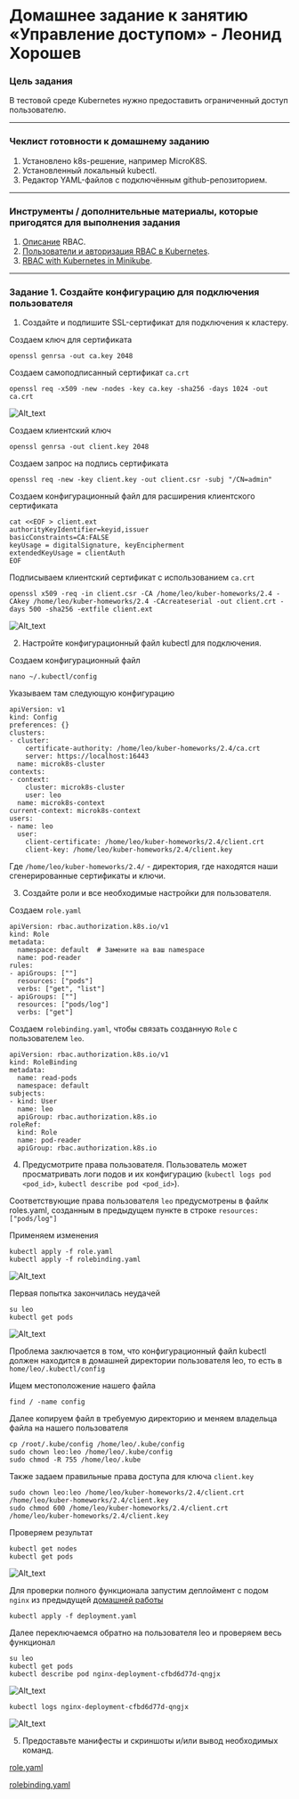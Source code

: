 # Домашнее задание к занятию «Управление доступом» - Леонид Хорошев

### Цель задания

В тестовой среде Kubernetes нужно предоставить ограниченный доступ пользователю.

------

### Чеклист готовности к домашнему заданию

1. Установлено k8s-решение, например MicroK8S.
2. Установленный локальный kubectl.
3. Редактор YAML-файлов с подключённым github-репозиторием.

------

### Инструменты / дополнительные материалы, которые пригодятся для выполнения задания

1. [Описание](https://kubernetes.io/docs/reference/access-authn-authz/rbac/) RBAC.
2. [Пользователи и авторизация RBAC в Kubernetes](https://habr.com/ru/company/flant/blog/470503/).
3. [RBAC with Kubernetes in Minikube](https://medium.com/@HoussemDellai/rbac-with-kubernetes-in-minikube-4deed658ea7b).

------

### Задание 1. Создайте конфигурацию для подключения пользователя

1. Создайте и подпишите SSL-сертификат для подключения к кластеру.

Создаем ключ для сертификата
```
openssl genrsa -out ca.key 2048
```
Создаем самоподписанный сертификат `ca.crt`
```
openssl req -x509 -new -nodes -key ca.key -sha256 -days 1024 -out ca.crt
```

![Alt_text](https://github.com/LeonidKhoroshev/kuber-homeworks/blob/main/2.4/screenshots/k8s1.png)

Создаем клиентский ключ
```
openssl genrsa -out client.key 2048
```

Создаем запрос на подпись сертификата
```
openssl req -new -key client.key -out client.csr -subj "/CN=admin"
```

Создаем конфигурационный файл для расширения клиентского сертификата
```
cat <<EOF > client.ext
authorityKeyIdentifier=keyid,issuer
basicConstraints=CA:FALSE
keyUsage = digitalSignature, keyEncipherment
extendedKeyUsage = clientAuth
EOF
```

Подписываем клиентский сертификат с использованием `ca.crt`
```
openssl x509 -req -in client.csr -CA /home/leo/kuber-homeworks/2.4 -CAkey /home/leo/kuber-homeworks/2.4 -CAcreateserial -out client.crt -days 500 -sha256 -extfile client.ext
```

![Alt_text](https://github.com/LeonidKhoroshev/kuber-homeworks/blob/main/2.4/screenshots/k8s2.png)

2. Настройте конфигурационный файл kubectl для подключения.

Создаем конфигурационный файл
```
nano ~/.kubectl/config
```
Указываем там следующую конфигурацию
```
apiVersion: v1
kind: Config
preferences: {}
clusters:
- cluster:
    certificate-authority: /home/leo/kuber-homeworks/2.4/ca.crt
    server: https://localhost:16443
  name: microk8s-cluster
contexts:
- context:
    cluster: microk8s-cluster
    user: leo
  name: microk8s-context
current-context: microk8s-context
users:
- name: leo
  user:
    client-certificate: /home/leo/kuber-homeworks/2.4/client.crt
    client-key: /home/leo/kuber-homeworks/2.4/client.key
```
Где `/home/leo/kuber-homeworks/2.4/` - директория, где находятся наши сгенерированные сертификаты и ключи.

3. Создайте роли и все необходимые настройки для пользователя.

Создаем `role.yaml`
```
apiVersion: rbac.authorization.k8s.io/v1
kind: Role
metadata:
  namespace: default  # Замените на ваш namespace
  name: pod-reader
rules:
- apiGroups: [""]
  resources: ["pods"]
  verbs: ["get", "list"]
- apiGroups: [""]
  resources: ["pods/log"]
  verbs: ["get"]
```

Создаем `rolebinding.yaml`, чтобы связать созданную `Role` с пользователем `leo`.
```
apiVersion: rbac.authorization.k8s.io/v1
kind: RoleBinding
metadata:
  name: read-pods
  namespace: default
subjects:
- kind: User
  name: leo 
  apiGroup: rbac.authorization.k8s.io
roleRef:
  kind: Role
  name: pod-reader
  apiGroup: rbac.authorization.k8s.io
```

4. Предусмотрите права пользователя. Пользователь может просматривать логи подов и их конфигурацию (`kubectl logs pod <pod_id>`, `kubectl describe pod <pod_id>`).

Соответствующие права пользователя `leo` предусмотрены в файлк roles.yaml, созданным в предыдущем пункте в строке  `resources: ["pods/log"]`

Применяем изменения
```
kubectl apply -f role.yaml
kubectl apply -f rolebinding.yaml
```

![Alt_text](https://github.com/LeonidKhoroshev/kuber-homeworks/blob/main/2.4/screenshots/k8s3.png)

Первая попытка закончилась неудачей
```
su leo
kubectl get pods
```

![Alt_text](https://github.com/LeonidKhoroshev/kuber-homeworks/blob/main/2.4/screenshots/k8s4.png)

Проблема заключается в том, что конфигурационный файл kubectl должен находится в домашней директории пользователя leo, то есть в `home/leo/.kubectl/config`

Ищем местоположение нашего файла
```
find / -name config
```
Далее копируем файл в требуемую директорию и меняем владельца файла на нашего пользователя
```
cp /root/.kube/config /home/leo/.kube/config
sudo chown leo:leo /home/leo/.kube/config
sudo chmod -R 755 /home/leo/.kube
```
Также задаем правильные права доступа для ключа `client.key`
```
sudo chown leo:leo /home/leo/kuber-homeworks/2.4/client.crt /home/leo/kuber-homeworks/2.4/client.key
sudo chmod 600 /home/leo/kuber-homeworks/2.4/client.crt /home/leo/kuber-homeworks/2.4/client.key
```

Проверяем результат
```
kubectl get nodes
kubectl get pods
```
![Alt_text](https://github.com/LeonidKhoroshev/kuber-homeworks/blob/main/2.4/screenshots/k8s5.png)

Для проверки полного функционала запустим деплоймент с подом `nginx` из предыдущей [домашней работы](https://github.com/LeonidKhoroshev/kuber-homeworks/blob/main/2.3/2.3.md)

```
kubectl apply -f deployment.yaml
```

Далее переключаемся обратно на пользователя leo и проверяем весь функционал
```
su leo
kubectl get pods
kubectl describe pod nginx-deployment-cfbd6d77d-qngjx
```

![Alt_text](https://github.com/LeonidKhoroshev/kuber-homeworks/blob/main/2.4/screenshots/k8s6.png)

```
kubectl logs nginx-deployment-cfbd6d77d-qngjx
```

![Alt_text](https://github.com/LeonidKhoroshev/kuber-homeworks/blob/main/2.4/screenshots/k8s7.png)

5. Предоставьте манифесты и скриншоты и/или вывод необходимых команд.

[role.yaml](https://github.com/LeonidKhoroshev/kuber-homeworks/blob/hw-09/2.4/role.yaml)

[rolebinding.yaml](https://github.com/LeonidKhoroshev/kuber-homeworks/blob/hw-09/2.4/rolebinding.yaml)

